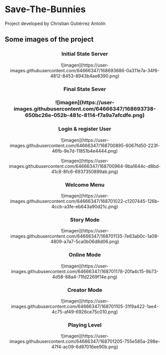 # Save-The-Bunnies

Project developed by Christian Gutiérrez Antolín

<h2>Some images of the project</h2>

<h3><p align="center">Initial State Server</p></h3>

<p align="center"> ![imagen](https://user-images.githubusercontent.com/64666347/168693686-0a311e7a-34f6-4812-8453-8943b4ae8390.png) </p>

<h3><p align="center">Final State Sever</p><h3>

<p align="center">![imagen](https://user-images.githubusercontent.com/64666347/168693738-650bc26e-052b-481c-8114-f7a9a7afcdfe.png)</p>

<h3><p align="center">Login & register User</p></h3>

<p align="center">![imagen](https://user-images.githubusercontent.com/64666347/168700895-6067fd50-223f-46fb-9e7d-11851b4e4444.png)</p>

<p align="center">![imagen](https://user-images.githubusercontent.com/64666347/168700964-9ba1644c-d8bd-41c8-8fc6-6937350899ab.png)</p>

<h3><p align="center">Welcome Menu</p></h3>

<p align="center">![imagen](https://user-images.githubusercontent.com/64666347/168701022-c1207445-126b-4ccb-a3fe-eb643a90d21c.png)</p>

<h3><p align="center">Story Mode</p></h3>

<p align="center">![imagen](https://user-images.githubusercontent.com/64666347/168701135-7e63ab0c-1a08-4809-a7a7-5ca0b06d8d06.png)</p>

<h3><p align="center">Online Mode</p></h3>

<p align="center">![imagen](https://user-images.githubusercontent.com/64666347/168701178-20fa4c15-9b73-4d58-88a4-71fd2269f14e.png)</p>

<h3><p align="center">Creator Mode</p></h3>

<p align="center">![imagen](https://user-images.githubusercontent.com/64666347/168701105-31f9a422-1ae4-4c75-af49-6926ce75c010.png)</p>

<h3><p align="center">Playing Level</p></h3>

<p align="center">![imagen](https://user-images.githubusercontent.com/64666347/168701205-755e585a-298e-47f4-ac09-6d97016ee90b.png)</p>
